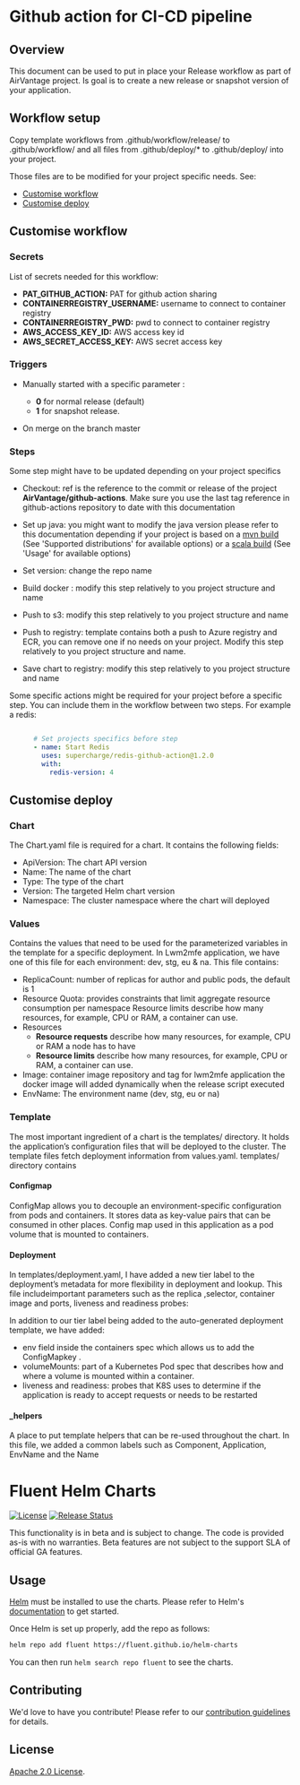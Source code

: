 # Github action for CI-CD pipeline

## Overview

This document can be used to put in place your Release workflow as part of AirVantage project. Is goal is to create a new release or snapshot version of your application.

## Workflow setup

Copy template workflows from .github/workflow/release/ to .github/workflow/ and all files from .github/deploy/* to .github/deploy/ into your project.

Those files are to be modified for your project specific needs. See:
- [Customise workflow](#-Customise-workflow)
- [Customise deploy](#-Customise-deploy)

## Customise workflow

### Secrets

List of secrets needed for this workflow:
- **PAT_GITHUB_ACTION:** PAT for github action sharing
- **CONTAINERREGISTRY_USERNAME:** username to connect to container registry
- **CONTAINERREGISTRY_PWD:** pwd to connect to container registry
- **AWS_ACCESS_KEY_ID:** AWS access key id
- **AWS_SECRET_ACCESS_KEY:** AWS secret access key

### Triggers

- Manually started with a specific parameter :
    - **0** for normal release (default)
    - **1** for snapshot release.

- On merge on the branch master

### Steps

Some step might have to be updated depending on your project specifics

- Checkout: ref is the reference to the commit or release of the project **AirVantage/github-actions**.
Make sure you use the last tag reference in github-actions repository to date with this documentation

- Set up java: you might want to modify the java version please refer to this documentation
depending if your project is based on a [mvn build](https://github.com/actions/setup-java) (See 'Supported distributions' for available options)
or a [scala build](https://github.com/olafurpg/setup-scala) (See 'Usage' for available options)
- Set version: change the repo name
- Build docker : modify this step relatively to you project structure and name
- Push to s3: modify this step relatively to you project structure and name
- Push to registry: template contains both a push to Azure registry and ECR, you can remove one if no needs on your project. Modify this step relatively to you project structure and name.
- Save chart to registry: modify this step relatively to you project structure and name

Some specific actions might be required for your project before a specific step.
You can include them in the workflow between two steps. For example a redis:
```yml

      # Set projects specifics before step
      - name: Start Redis
        uses: supercharge/redis-github-action@1.2.0
        with:
          redis-version: 4
```

## Customise deploy
### Chart
The Chart.yaml file is required for a chart. It contains the following fields:
- ApiVersion: The chart API version 
- Name: The name of the chart
- Type: The type of the chart
- Version: The targeted Helm chart version
- Namespace: The cluster namespace where the chart will deployed 
### Values
Contains the values that need to be used for the parameterized variables in the template for a specific deployment. In Lwm2mfe application, we have one of this file for each environment: dev, stg, eu & na. This file contains:
- ReplicaCount: number of replicas for author and public pods, the default is 1
- Resource Quota: provides constraints that limit aggregate resource consumption per namespace Resource limits describe how many resources, for example, CPU or RAM, a container can use.
- Resources
    - **Resource requests** describe how many resources, for example, CPU or RAM a node has to have
    - **Resource limits** describe how many resources, for example, CPU or RAM, a container can use.
- Image: container image repository and tag for lwm2mfe application the docker image will added dynamically when the release script executed  
- EnvName: The environment name (dev, stg, eu or na)
### Template
The most important ingredient of a chart is the templates/ directory. It holds the application’s configuration files that will be deployed to the cluster. The template files fetch deployment information from values.yaml.
templates/ directory contains 
#### Configmap
ConfigMap allows you to decouple an environment-specific configuration from pods and containers. It stores data as key-value pairs that can be consumed in other places. Config map used in this application as a pod volume that is mounted to containers.
#### Deployment 
In templates/deployment.yaml, I have added a new tier label to the deployment’s metadata for more flexibility in deployment and lookup.
This file includeimportant parameters such as the replica ,selector, container image and ports, liveness and readiness probes:

In addition to our tier label being added to the auto-generated deployment template, we have added:
- env field inside the containers spec which allows us to add the ConfigMapkey . 
- volumeMounts: part of a Kubernetes Pod spec that describes how and where a volume is mounted within a container.
- liveness and readiness: probes that K8S uses to determine if the application is ready to accept requests or needs to be restarted
#### _helpers
A place to put template helpers that can be re-used throughout the chart. In this file, we added a common labels such as Component, Application, EnvName and the Name




# Fluent Helm Charts

[![License](https://img.shields.io/badge/License-Apache%202.0-blue.svg)](https://opensource.org/licenses/Apache-2.0)
[![Release Status](https://github.com/fluent/helm-charts/workflows/Release%20Charts/badge.svg?branch=main)](https://github.com/fluent/helm-charts/actions)

This functionality is in beta and is subject to change. The code is provided as-is with no warranties. Beta features are not subject to the support SLA of official GA features.

## Usage

[Helm](https://helm.sh) must be installed to use the charts.
Please refer to Helm's [documentation](https://helm.sh/docs/) to get started.

Once Helm is set up properly, add the repo as follows:

```sh
helm repo add fluent https://fluent.github.io/helm-charts
```

You can then run `helm search repo fluent` to see the charts.

## Contributing

We'd love to have you contribute! Please refer to our [contribution guidelines](CONTRIBUTING.md) for details.

## License

[Apache 2.0 License](./LICENSE).
